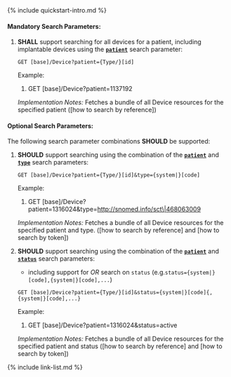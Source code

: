 

<!-- Source = /Users/ehaas/Documents/FHIR/US-Core/input/. This file is generated by SearchParameterMakerR4.ipynb Do not edit directly. -->{% include quickstart-intro.md %}

#### Mandatory Search Parameters:

1. **SHALL** support searching for all devices for a patient, including implantable devices using the **[`patient`](SearchParameter-us-core-device-patient.html)** search parameter:

    `GET [base]/Device?patient={Type/}[id]`

    Example:
    
      1. GET [base]/Device?patient=1137192

    *Implementation Notes:* Fetches a bundle of all Device resources for the specified patient ([how to search by reference])


#### Optional Search Parameters:

The following search parameter combinations **SHOULD** be supported:

1. **SHOULD** support searching using the combination of the **[`patient`](SearchParameter-us-core-device-patient.html)** and **[`type`](SearchParameter-us-core-device-type.html)** search parameters:

    `GET [base]/Device?patient={Type/}[id]&type={system|}[code]`

    Example:
    
      1. GET [base]/Device?patient=1316024&amp;type=http://snomed.info/sct\|468063009

    *Implementation Notes:* Fetches a bundle of all Device resources for the specified patient and type.  ([how to search by reference] and [how to search by token])

1. **SHOULD** support searching using the combination of the **[`patient`](SearchParameter-us-core-device-patient.html)** and **[`status`](SearchParameter-us-core-device-status.html)** search parameters:
    - including support for *OR* search on `status` (e.g.`status={system|}[code],{system|}[code],...`)

    `GET [base]/Device?patient={Type/}[id]&status={system|}[code]{,{system|}[code],...}`

    Example:
    
      1. GET [base]/Device?patient=1316024&amp;status=active

    *Implementation Notes:* Fetches a bundle of all Device resources for the specified patient and status ([how to search by reference] and [how to search by token])



{% include link-list.md %}